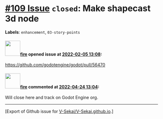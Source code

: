 # [\#109 Issue](https://github.com/V-Sekai/V-Sekai.github.io/issues/109) `closed`: Make shapecast 3d node
**Labels**: `enhancement`, `03-story-points`


#### <img src="https://avatars.githubusercontent.com/u/32321?u=c2e06a3d2b49a467aa907e54aa259516440267cc&v=4" width="50">[fire](https://github.com/fire) opened issue at [2022-02-05 13:08](https://github.com/V-Sekai/V-Sekai.github.io/issues/109):

https://github.com/godotengine/godot/pull/56470

#### <img src="https://avatars.githubusercontent.com/u/32321?u=c2e06a3d2b49a467aa907e54aa259516440267cc&v=4" width="50">[fire](https://github.com/fire) commented at [2022-04-24 13:04](https://github.com/V-Sekai/V-Sekai.github.io/issues/109#issuecomment-1107837929):

Will close here and track on Godot Engine org.


-------------------------------------------------------------------------------



[Export of Github issue for [V-Sekai/V-Sekai.github.io](https://github.com/V-Sekai/V-Sekai.github.io).]
